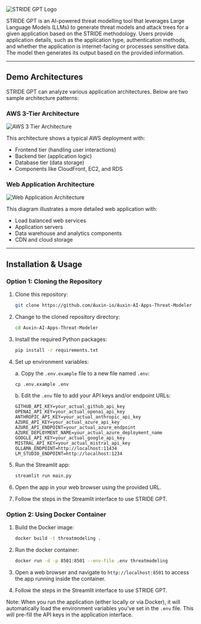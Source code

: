 ![STRIDE GPT Logo](logo.png)

STRIDE GPT is an AI-powered threat modelling tool that leverages Large Language Models (LLMs) to generate threat models and attack trees for a given application based on the STRIDE methodology. Users provide application details, such as the application type, authentication methods, and whether the application is internet-facing or processes sensitive data. The model then generates its output based on the provided information.

---

## Demo Architectures

STRIDE GPT can analyze various application architectures. Below are two sample architecture patterns:

### AWS 3-Tier Architecture

![AWS 3 Tier Architecture](https://github.com/user-attachments/assets/b618d81c-a8f8-42de-a677-acc6b77d7395)

This architecture shows a typical AWS deployment with:
- Frontend tier (handling user interactions)
- Backend tier (application logic)
- Database tier (data storage)
- Components like CloudFront, EC2, and RDS

### Web Application Architecture

![Web Application Architecture](https://github.com/user-attachments/assets/b12b7c96-c702-4dde-9ad9-d7ea26b9ffe2)

This diagram illustrates a more detailed web application with:
- Load balanced web services
- Application servers
- Data warehouse and analytics components
- CDN and cloud storage

---

## Installation & Usage

### Option 1: Cloning the Repository

1. Clone this repository:

    ```bash
    git clone https://github.com/Auxin-io/Auxin-AI-Apps-Threat-Modeler
    ```

2. Change to the cloned repository directory:

    ```bash
    cd Auxin-AI-Apps-Threat-Modeler
    ```

3. Install the required Python packages:

    ```bash
    pip install -r requirements.txt
    ```

4. Set up environment variables:
   
   a. Copy the `.env.example` file to a new file named `.env`:
   ```
   cp .env.example .env
   ```
   
   b. Edit the `.env` file to add your API keys and/or endpoint URLs:
   ```
   GITHUB_API_KEY=your_actual_github_api_key
   OPENAI_API_KEY=your_actual_openai_api_key
   ANTHROPIC_API_KEY=your_actual_anthropic_api_key
   AZURE_API_KEY=your_actual_azure_api_key
   AZURE_API_ENDPOINT=your_actual_azure_endpoint
   AZURE_DEPLOYMENT_NAME=your_actual_azure_deployment_name
   GOOGLE_API_KEY=your_actual_google_api_key
   MISTRAL_API_KEY=your_actual_mistral_api_key
   OLLAMA_ENDPOINT=http://localhost:11434
   LM_STUDIO_ENDPOINT=http://localhost:1234
   ```

5. Run the Streamlit app:

    ```bash
    streamlit run main.py
    ```

6. Open the app in your web browser using the provided URL.

7. Follow the steps in the Streamlit interface to use STRIDE GPT.

### Option 2: Using Docker Container

1. Build the Docker image:

    ```bash
    docker build -t threatmodeling .
    ```

2. Run the docker container:

    ```bash
    docker run -d -p 8501:8501 --env-file .env threatmodeling
    ```

3. Open a web browser and navigate to `http://localhost:8501` to access the app running inside the container.

4. Follow the steps in the Streamlit interface to use STRIDE GPT.

Note: When you run the application (either locally or via Docker), it will automatically load the environment variables you've set in the `.env` file. This will pre-fill the API keys in the application interface.
